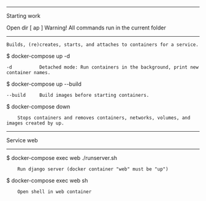*************************
Starting work

Open dir [ ap ]
Warning! All commands run in the current folder

*************************

	Builds, (re)creates, starts, and attaches to containers for a service.

$ docker-compose up -d

	-d 			Detached mode: Run containers in the background, print new container names.

$ docker-compose up --build

	--build		Build images before starting containers.

$ docker-compose down

		Stops containers and removes containers, networks, volumes, and images created by up.


*************************
Service web		
*************************
$ docker-compose exec web ./runserver.sh

		Run django server (docker container "web" must be "up")

$ docker-compose exec web sh

		Open shell in web container 

